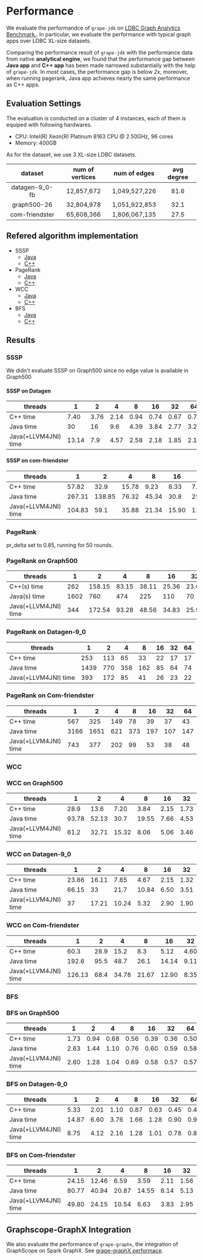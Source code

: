# Performance

We evaluate the performandce of `grape-jdk` on [LDBC Graph Analytics Benchmark.](https://graphalytics.org/).
In particular, we evaluate the performance with typical graph apps over LDBC XL-size datasets. 

Comparing the performance result of `grape-jdk` with the performance data from native **analytical engine**, we found that the performance gap between **Java app** and **C++ app** has been made narrowed substantially with the help of `grape-jdk`.
In most cases, the performance gap is below *2x*, moreover, when running pagerank, Java app achieves nearly the same performance as C++ apps.

## Evaluation Settings

The evaluation is conducted on a cluster of 4 instances, each of them is equiped with following hardwares.

- CPU: Intel(R) Xeon(R) Platinum 8163 CPU @ 2.50GHz, 96 cores
- Memory: 400GB

As for the dataset, we use 3 XL-size LDBC datasets.

|     dataset    	| num of vertices 	|  num of edges 	| avg degree  	|
|:--------------:	|:---------------:	|:-------------:	|:-----------:	|
| datagen-9_0-fb 	|    12,857,672   	| 1,049,527,226 	|     81.6    	|
|   graph500-26  	|    32,804,978   	| 1,051,922,853 	|     32.1    	|
| com-friendster 	|    65,608,366   	| 1,806,067,135 	|     27.5    	|

## Refered algorithm implementation

- SSSP
    - [Java]()
    - [C++]()
- PageRank
    - [Java]()
    - [C++]()
- WCC
    - [Java]()
    - [C++]()
- BFS
    - [Java]()
    - [C++]()

## Results

### SSSP

We didn't evaluate SSSP on Graph500 since no edge value is available in Graph500

#### SSSP on Datagen

| threads               	| 1     	| 2    	| 4    	| 8    	| 16   	| 32   	| 64   	|
|-----------------------	|-------	|------	|------	|------	|------	|------	|------	|
| C++ time              	| 7.40  	| 3.76 	| 2.14 	| 0.94 	| 0.74 	| 0.67 	| 0.76 	|
| Java time             	| 30    	| 16   	| 9.6  	| 4.39 	| 3.84 	| 2.77 	| 3.22 	|
| Java(+LLVM4JNI) time  	| 13.14 	| 7.9  	| 4.57 	| 2.58 	| 2.18 	| 1.85 	| 2.16 	|

#### SSSP on com-friendster

| threads              	| 1      	| 2      	| 4     	| 8     	| 16    	| 32    	| 64    	|
|----------------------	|--------	|--------	|-------	|-------	|-------	|-------	|-------	|
| C++ time             	| 57.82  	| 32.9   	| 15.78 	| 9.23  	| 8.33  	| 7.67  	| 7.60  	|
| Java time            	| 267.31 	| 138.85 	| 76.32 	| 45.34 	| 30.8  	| 25.32 	| 31.33 	|
| Java(+LLVM4JNI) time 	| 104.83 	| 59.1   	| 35.88 	| 21.34 	| 15.90 	| 11.39 	| 12.23 	|

### PageRank

pr_delta set to 0.85, running for 50 rounds.

### PageRank on Graph500

| threads              	| 1    	| 2      	| 4     	| 8     	| 16    	| 32    	| 64    	|
|----------------------	|------	|--------	|-------	|-------	|-------	|-------	|-------	|
| C++(s) time          	| 262  	| 158.15 	| 83.15 	| 38.11 	| 25.36 	| 23.60 	| 21.48 	|
| Java(s) time         	| 1602 	| 760    	| 474   	| 225   	| 110   	| 70    	| 83    	|
| Java(+LLVM4JNI) time 	| 344  	| 172.54 	| 93.28 	| 48.56 	| 34.83 	| 25.95 	| 23.42 	|

### PageRank on Datagen-9_0

| threads              	| 1    	| 2   	| 4   	| 8   	| 16 	| 32 	| 64 	|
|----------------------	|------	|-----	|-----	|-----	|----	|----	|----	|
| C++ time             	| 253  	| 113 	| 65  	| 33  	| 22 	| 17 	| 17 	|
| Java time            	| 1439 	| 770 	| 358 	| 162 	| 85 	| 64 	| 74 	|
| Java(+LLVM4JNI) time 	| 393  	| 172 	| 85  	| 41  	| 26 	| 23 	| 22 	|

### PageRank on Com-friendster

| threads              	| 1    	| 2    	| 4   	| 8   	| 16  	| 32  	| 64  	|
|----------------------	|------	|------	|-----	|-----	|-----	|-----	|-----	|
| C++ time             	| 567  	| 325  	| 149 	| 78  	| 39  	| 37  	| 43  	|
| Java time            	| 3166 	| 1651 	| 621 	| 373 	| 197 	| 107 	| 147 	|
| Java(+LLVM4JNI) time 	| 743  	| 377  	| 202 	| 99  	| 53  	| 38  	| 48  	|

### WCC

### WCC on Graph500
| threads              	| 1     	| 2     	| 4     	| 8     	| 16   	| 32   	| 64   	|
|----------------------	|-------	|-------	|-------	|-------	|------	|------	|------	|
| C++ time             	| 28.9  	| 13.6  	| 7.20  	| 3.84  	| 2.15 	| 1.73 	| 1.67 	|
| Java time            	| 93.78 	| 52.13 	| 30.7  	| 19.55 	| 7.66 	| 4.53 	| 5.19 	|
| Java(+LLVM4JNI) time 	| 61.2  	| 32.71 	| 15.32 	| 8.06  	| 5.06 	| 3.46 	| 3.62 	|

### WCC on Datagen-9_0

| threads              	| 1     	| 2     	| 4     	| 8     	| 16   	| 32   	| 64   	|
|----------------------	|-------	|-------	|-------	|-------	|------	|------	|------	|
| C++ time             	| 23.86 	| 16.11 	| 7.85  	| 4.67  	| 2.15 	| 1.32 	| 1.24 	|
| Java time            	| 66.15 	| 33    	| 21.7  	| 10.84 	| 6.50 	| 3.51 	| 3.81 	|
| Java(+LLVM4JNI) time 	| 37    	| 17.21 	| 10.24 	| 5.32  	| 2.90 	| 1.90 	| 2.30 	|

### WCC on Com-friendster

| threads              	| 1      	| 2    	| 4     	| 8     	| 16    	| 32   	| 64   	|
|----------------------	|--------	|------	|-------	|-------	|-------	|------	|------	|
| C++ time             	| 60.3   	| 28.9 	| 15.2  	| 8.3   	| 5.12  	| 4.60 	| 7.41 	|
| Java time            	| 192.6  	| 95.5 	| 48.7  	| 26.1  	| 14.14 	| 9.11 	| 9.56 	|
| Java(+LLVM4JNI) time 	| 126.13 	| 68.4 	| 34.78 	| 21.67 	| 12.90 	| 8.35 	| 7.70 	|

### BFS

### BFS on Graph500

| threads              	| 1    	| 2    	| 4    	| 8    	| 16   	| 32   	| 64   	|
|----------------------	|------	|------	|------	|------	|------	|------	|------	|
| C++ time             	| 1.73 	| 0.94 	| 0.68 	| 0.56 	| 0.39 	| 0.36 	| 0.50 	|
| Java time            	| 2.63 	| 1.44 	| 1.10 	| 0.76 	| 0.60 	| 0.59 	| 0.58 	|
| Java(+LLVM4JNI) time 	| 2.60 	| 1.28 	| 1.04 	| 0.69 	| 0.58 	| 0.57 	| 0.57 	|

### BFS on Datagen-9_0

| threads              	| 1     	| 2    	| 4    	| 8    	| 16   	| 32   	| 64   	|
|----------------------	|-------	|------	|------	|------	|------	|------	|------	|
| C++ time             	| 5.33  	| 2.01 	| 1.10 	| 0.87 	| 0.63 	| 0.45 	| 0.47 	|
| Java time            	| 14.87 	| 6.60 	| 3.76 	| 1.66 	| 1.28 	| 0.90 	| 0.93 	|
| Java(+LLVM4JNI) time 	| 8.75  	| 4.12 	| 2.16 	| 1.28 	| 1.01 	| 0.78 	| 0.81 	|

### BFS on Com-friendster

| threads              	| 1     	| 2     	| 4     	| 8     	| 16   	| 32   	| 64   	|
|----------------------	|-------	|-------	|-------	|-------	|------	|------	|------	|
| C++ time             	| 24.15 	| 12.46 	| 6.59  	| 3.59  	| 2.11 	| 1.56 	| 1.53 	|
| Java time            	| 80.77 	| 40.94 	| 20.87 	| 14.55 	| 8.14 	| 5.13 	| 5.15 	|
| Java(+LLVM4JNI) time 	| 49.80 	| 24.15 	| 10.54 	| 6.63  	| 3.83 	| 2.95 	| 3.42 	|


## Graphscope-GraphX Integration

We also evaluate the performance of `grape-graphx`, the integration of GraphScope on Spark GraphX. See [grape-graphX performace](grape-graphx/performance.md).